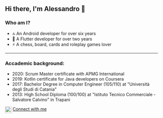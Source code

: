 ## Hi there, I'm Alessandro 👋

### Who am I?

- 🔝 An Android developer for over six years
- 🌱 A Flutter developer for over two years
- ⚡ A chess, board, cards and roleplay games lover

---

### Accademic background:
- 2020: Scrum Master certificate with APMG International
- 2019: Kotlin certificate for Java developers on Coursera
- 2017: Bachelor Degree in Computer Engineer (105/110) at "Università degli Studi di Catania"
- 2013: High School Diploma (100/100) at "Istituto Tecnico Commerciale - Salvatore Calvino" in Trapani


[<img align="left" alt="codeSTACKr | LinkedIn" width="22px" src="https://static-exp1.licdn.com/sc/h/al2o9zrvru7aqj8e1x2rzsrca" />Connect with me](https://www.linkedin.com/in/alessandro-magaddino-a01a52137/)
